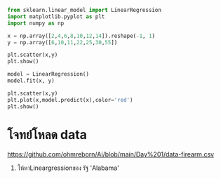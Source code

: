 ```python
from sklearn.linear_model import LinearRegression
import matplotlib.pyplot as plt
import numpy as np

x = np.array([2,4,6,8,10,12,14]).reshape(-1, 1)
y = np.array([6,10,11,22,25,30,55])

plt.scatter(x,y)
plt.show()
```

```python
model = LinearRegression()
model.fit(x, y)
```

```python
plt.scatter(x,y)
plt.plot(x,model.predict(x),color='red')
plt.show()
```

# โจทย์โหลด data
https://github.com/ohmreborn/Ai/blob/main/Day%201/data-firearm.csv

1. ให้หาLineargressionของ รัฐ 'Alabama'

